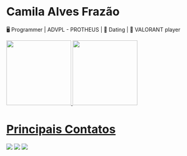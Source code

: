<h1 style="font-size:30px;"> Camila Alves Frazão </h1>

🖥️ Programmer | ADVPL - PROTHEUS |
💍 Dating |
👾 VALORANT player
<div>
  <a href="https://github.com/KAZlNHA">
  <img height= "170em" src= "https://github-readme-stats.vercel.app/api?username=KAZlNHA&show_icons=true&theme=dracula"/>
  <img height= "170em" src= "https://github-readme-stats.vercel.app/api/top-langs/?username=KAZlNHA&show_icons=true&theme=dracula" />
</div>
<div>
  <h1 style="font-size:30px;"> Principais Contatos </h1>
  <a href="https://www.linkedin.com/in/camila-alves-frazão-/" target="_blank"><img src="https://img.shields.io/badge/LinkedIn-0077B5?style=for-the-badge&logo=linkedin&logoColor=white" target="_blank"></a>
  <a href="https://www.instagram.com/camilalvesfrazao/" target="_blank"><img src="https://img.shields.io/badge/Instagram-E4405F?style=for-the-badge&logo=instagram&logoColor=white"></a>
  <a href="https://www.discord.gg/in/camilinhafrz/" target="_blank"><img src="https://img.shields.io/badge/Discord-7289DA?style=for-the-badge&logo=discord&logoColor=white"></a>
  
</div>  </h1>
